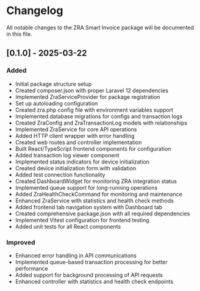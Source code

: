 # Changelog

All notable changes to the ZRA Smart Invoice package will be documented in this file.

## [0.1.0] - 2025-03-22

### Added
- Initial package structure setup
- Created composer.json with proper Laravel 12 dependencies
- Implemented ZraServiceProvider for package registration
- Set up autoloading configuration
- Created zra.php config file with environment variables support
- Implemented database migrations for configs and transaction logs
- Created ZraConfig and ZraTransactionLog models with relationships
- Implemented ZraService for core API operations
- Added HTTP client wrapper with error handling
- Created web routes and controller implementation
- Built React/TypeScript frontend components for configuration
- Added transaction log viewer component
- Implemented status indicators for device initialization
- Created device initialization form with validation
- Added test connection functionality
- Created DashboardWidget for monitoring ZRA integration status
- Implemented queue support for long-running operations
- Added ZraHealthCheckCommand for monitoring and maintenance
- Enhanced ZraService with statistics and health check methods
- Added frontend tab navigation system with Dashboard tab
- Created comprehensive package.json with all required dependencies
- Implemented Vitest configuration for frontend testing
- Added unit tests for all React components

### Improved
- Enhanced error handling in API communications
- Implemented queue-based transaction processing for better performance
- Added support for background processing of API requests
- Enhanced controller with statistics and health check endpoints
